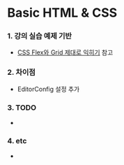 # Basic HTML & CSS

### 1. 강의 실습 예제 기반

* [CSS Flex와 Grid 제대로 익히기](https://www.inflearn.com/course/css-flex-grid-%EC%A0%9C%EB%8C%80%EB%A1%9C-%EC%9D%B5%ED%9E%88%EA%B8%B0 "CSS Flex와 Grid 제대로 익히기") 참고

### 2. 차이점

* EditorConfig 설정 추가

### 3. TODO

*

### 4. etc

* 
